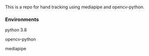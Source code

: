 This is a repo for hand tracking using mediapipe and opencv-python.
### Environments

python 3.8

opencv-python

mediapipe
